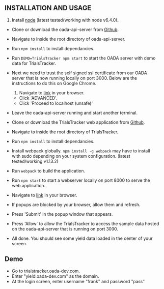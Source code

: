 INSTALLATION AND USAGE
---

1. Install [node](https://nodejs.org/en/download/) (latest tested/working with node v6.4.0).
- Clone or download the oada-api-server from [Github](https://github.com/OADA/oada-api-server).
- Navigate to inside the root directory of oada-api-server.
- Run `npm install` to install dependancies. 
- Run `DEMO=TrialsTracker npm start` to start the OADA server with demo data for TrialsTracker.
- Next we need to trust the self signed ssl certificate from our OADA server that is now running locally on port 3000. Below are the instructions to do this on Google Chrome.

	1. Navigate to [link](https://localhost:3000/.well-known/oada-configuration) in your browser.
	- Click 'ADVANCED'.
	- Click 'Proceed to localhost (unsafe)'
- Leave the oada-api-server running and start another terminal.
- Clone or download the TrialsTracker web application from [Github](https://github.com/OpenATK/TrialsTracker).
- Navigate to inside the root directory of TrialsTracker.
- Run `npm install` to install dependancies.
- Install webpack globally. `npm install -g webpack` may have to install with sudo depending on your system configuration. (latest tested/working v1.13.2)
- Run `webpack` to build the application.
- Run `npm start` to start a webserver locally on port 8000 to serve the web application.
- Navigate to [link](http://localhost:8000) in your browser.
- If popups are blocked by your browser, allow them and refresh.
- Press 'Submit' in the popup window that appears.
- Press 'Allow' to allow the TrialsTracker to access the sample data hosted on the oada-api-server that is running on port 3000.
- All done. You should see some yield data loaded in the center of your screen.

## Demo
- Go to trialstracker.oada-dev.com.
- Enter "yield.oada-dev.com" as the domain.
- At the login screen, enter username "frank" and password "pass"
